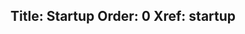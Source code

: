 ﻿Title: Startup
Order: 0
Xref: startup
---

<?# NugetShield "Shiny.Logging.AppCenter" /?>
<?# NugetShield "Shiny.Logging.Firebase" /?>